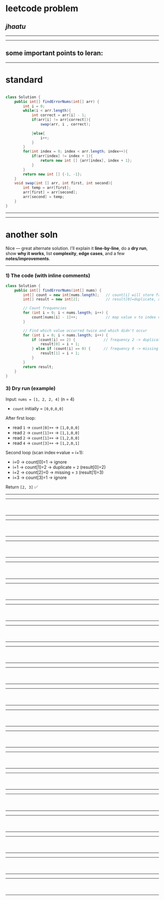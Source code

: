 # leetcode problem 

***jhaatu***
---
*** *** 
---

## some important points to leran:

---
 # standard 
```java

class Solution {
    public int[] findErrorNums(int[] arr) {
        int i = 0;
        while(i < arr.length){
            int correct = arr[i] - 1;
            if(arr[i] != arr[correct]){
                swap(arr, i , correct);
                
            }else{
                i++;
            }
        }
        for(int index = 0; index < arr.length; index++){
            if(arr[index] != index + 1){
                return new int [] {arr[index], index + 1};
            }
        }
        return new int [] {-1, -1};
    }
    void swap(int [] arr, int first, int second){
        int temp = arr[first];
        arr[first] = arr[second];
        arr[second] = temp;
    }
}
```
---
---
 # another soln
Nice — great alternate solution. I’ll explain it **line-by-line**, do a **dry run**, show **why it works**, list **complexity**, **edge cases**, and a few **notes/improvements**.

---

### 1) The code (with inline comments)

```java
class Solution {
    public int[] findErrorNums(int[] nums) {
        int[] count = new int[nums.length];   // count[i] will store frequency of value (i+1)
        int[] result = new int[2];            // result[0]=duplicate, result[1]=missing

        // Count frequencies
        for (int i = 0; i < nums.length; i++) {
            count[nums[i] - 1]++;             // map value v to index v-1 and increment
        }

        // Find which value occurred twice and which didn't occur
        for (int i = 0; i < nums.length; i++) {
            if (count[i] == 2) {             // frequency 2 -> duplicate value = i+1
                result[0] = i + 1;
            } else if (count[i] == 0) {      // frequency 0 -> missing value = i+1
                result[1] = i + 1;
            }
        }
        return result;
    }
}
```
### 3) Dry run (example)

Input: `nums = [1, 2, 2, 4]` (n = 4)

* `count` initially = `[0,0,0,0]`

After first loop:

* read `1` → `count[0]++` → `[1,0,0,0]`
* read `2` → `count[1]++` → `[1,1,0,0]`
* read `2` → `count[1]++` → `[1,2,0,0]`
* read `4` → `count[3]++` → `[1,2,0,1]`

Second loop (scan index→value = i+1):

* i=0 → count\[0]=1 → ignore
* i=1 → count\[1]=2 → duplicate = `2` (result\[0]=2)
* i=2 → count\[2]=0 → missing = `3`   (result\[1]=3)
* i=3 → count\[3]=1 → ignore

Return `[2, 3]` ✅


---
---
 #
```java


```
---
---
 #
```java


```
---
---
 #
```java


```
---
---
 #
```java


```
---
---
 #
```java


```
---
---
 #
```java


```
---
---
 #
```java


```
---
---
 #
```java


```
---
---
 #
```java


```
---
---
 #
```java


```
---
---
 #
```java


```
---
---
 #
```java


```
---
---
 #
```java


```
---
---
 #
```java


```
---
---
 #
```java


```
---
---
 #
```java


```
---
---
 #
```java


```
---
---
 #
```java


```
---
---
 #
```java


```
---
